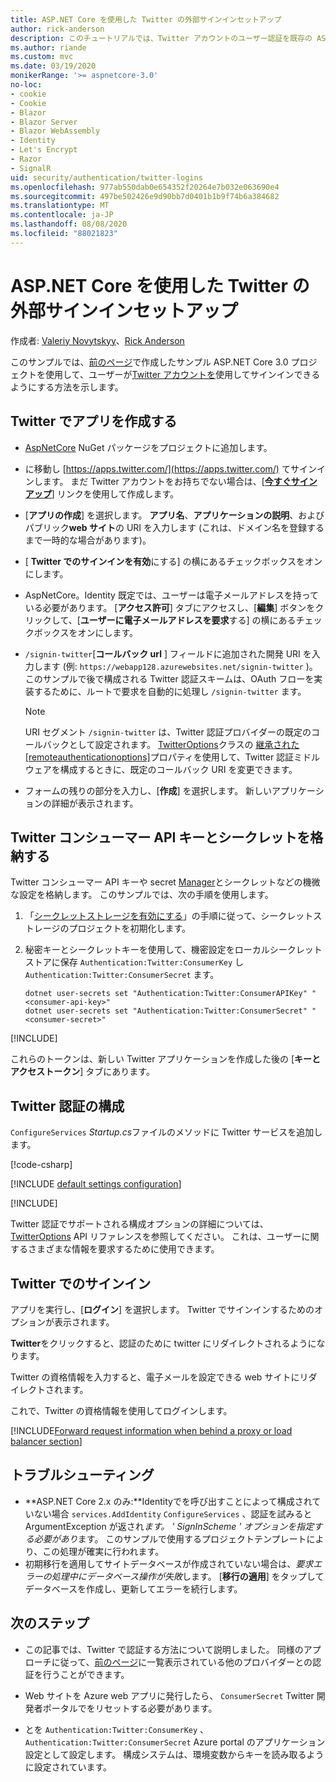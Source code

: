 ```yaml
---
title: ASP.NET Core を使用した Twitter の外部サインインセットアップ
author: rick-anderson
description: このチュートリアルでは、Twitter アカウントのユーザー認証を既存の ASP.NET Core アプリに統合する方法について説明します。
ms.author: riande
ms.custom: mvc
ms.date: 03/19/2020
monikerRange: '>= aspnetcore-3.0'
no-loc:
- cookie
- Cookie
- Blazor
- Blazor Server
- Blazor WebAssembly
- Identity
- Let's Encrypt
- Razor
- SignalR
uid: security/authentication/twitter-logins
ms.openlocfilehash: 977ab550dab0e654352f20264e7b032e063690e4
ms.sourcegitcommit: 497be502426e9d90bb7d0401b1b9f74b6a384682
ms.translationtype: MT
ms.contentlocale: ja-JP
ms.lasthandoff: 08/08/2020
ms.locfileid: "88021823"
---
```

# <a name="twitter-external-sign-in-setup-with-aspnet-core"></a>ASP.NET Core を使用した Twitter の外部サインインセットアップ

作成者: [Valeriy Novytskyy](https://github.com/01binary)、[Rick Anderson](https://twitter.com/RickAndMSFT)

このサンプルでは、[前のページ](xref:security/authentication/social/index)で作成したサンプル ASP.NET Core 3.0 プロジェクトを使用して、ユーザーが[Twitter アカウントを](https://dev.twitter.com/web/sign-in/desktop-browser)使用してサインインできるようにする方法を示します。

## <a name="create-the-app-in-twitter"></a>Twitter でアプリを作成する

* [AspNetCore](https://www.nuget.org/packages/Microsoft.AspNetCore.Authentication.Twitter/3.0.0) NuGet パッケージをプロジェクトに追加します。

* に移動し [https://apps.twitter.com/](https://apps.twitter.com/) てサインインします。 まだ Twitter アカウントをお持ちでない場合は、[**[今すぐサインアップ](https://twitter.com/signup)**] リンクを使用して作成します。

* [**アプリの作成**] を選択します。 **アプリ名**、**アプリケーションの説明**、およびパブリック**web サイト**の URI を入力します (これは、ドメイン名を登録するまで一時的な場合があります)。

* [ **Twitter でのサインインを有効**にする] の横にあるチェックボックスをオンにします。

* AspNetCore。Identity 既定では、ユーザーは電子メールアドレスを持っている必要があります。 [**アクセス許可**] タブにアクセスし、[**編集**] ボタンをクリックして、[**ユーザーに電子メールアドレスを要求**する] の横にあるチェックボックスをオンにします。

* `/signin-twitter`[**コールバック url** ] フィールドに追加された開発 URI を入力します (例: `https://webapp128.azurewebsites.net/signin-twitter` )。 このサンプルで後で構成される Twitter 認証スキームは、OAuth フローを実装するために、ルートで要求を自動的に処理し `/signin-twitter` ます。

  > [!NOTE]
  > URI セグメント `/signin-twitter` は、Twitter 認証プロバイダーの既定のコールバックとして設定されます。 [TwitterOptions](/dotnet/api/microsoft.aspnetcore.authentication.twitter.twitteroptions)クラスの [継承された[remoteauthenticationoptions]](/dotnet/api/microsoft.aspnetcore.authentication.remoteauthenticationoptions.callbackpath)プロパティを使用して、Twitter 認証ミドルウェアを構成するときに、既定のコールバック URI を変更できます。

* フォームの残りの部分を入力し、[**作成**] を選択します。 新しいアプリケーションの詳細が表示されます。

## <a name="store-the-twitter-consumer-api-key-and-secret"></a>Twitter コンシューマー API キーとシークレットを格納する

Twitter コンシューマー API キーや secret [Manager](xref:security/app-secrets)とシークレットなどの機微な設定を格納します。 このサンプルでは、次の手順を使用します。

1. 「[シークレットストレージを有効にする](xref:security/app-secrets#enable-secret-storage)」の手順に従って、シークレットストレージのプロジェクトを初期化します。
1. 秘密キーとシークレットキーを使用して、機密設定をローカルシークレットストアに保存 `Authentication:Twitter:ConsumerKey` し `Authentication:Twitter:ConsumerSecret` ます。

    ```dotnetcli
    dotnet user-secrets set "Authentication:Twitter:ConsumerAPIKey" "<consumer-api-key>"
    dotnet user-secrets set "Authentication:Twitter:ConsumerSecret" "<consumer-secret>"
    ```

[!INCLUDE[](~/includes/environmentVarableColon.md)]

これらのトークンは、新しい Twitter アプリケーションを作成した後の [**キーとアクセストークン**] タブにあります。

## <a name="configure-twitter-authentication"></a>Twitter 認証の構成

`ConfigureServices` *Startup.cs*ファイルのメソッドに Twitter サービスを追加します。

[!code-csharp[](~/security/authentication/social/social-code/3.x/StartupTwitter3x.cs?name=snippet&highlight=10-15)]

[!INCLUDE [default settings configuration](includes/default-settings.md)]

[!INCLUDE[](includes/chain-auth-providers.md)]

Twitter 認証でサポートされる構成オプションの詳細については、 [TwitterOptions](/dotnet/api/microsoft.aspnetcore.builder.twitteroptions) API リファレンスを参照してください。 これは、ユーザーに関するさまざまな情報を要求するために使用できます。

## <a name="sign-in-with-twitter"></a>Twitter でのサインイン

アプリを実行し、[**ログイン**] を選択します。 Twitter でサインインするためのオプションが表示されます。

**Twitter**をクリックすると、認証のために twitter にリダイレクトされるようになります。

Twitter の資格情報を入力すると、電子メールを設定できる web サイトにリダイレクトされます。

これで、Twitter の資格情報を使用してログインします。

[!INCLUDE[Forward request information when behind a proxy or load balancer section](includes/forwarded-headers-middleware.md)]

<!-- 
### React to cancel Authorize External sign-in
Twitter doesn't support AccessDeniedPath
Rather in the twitter setup, you can provide an External sign-in homepage. The external sign-in homepage doesn't support localhost. Tested with https://cors3.azurewebsites.net/ and that works.
-->

## <a name="troubleshooting"></a>トラブルシューティング

* **ASP.NET Core 2.x のみ:**Identityでを呼び出すことによって構成されていない場合 `services.AddIdentity` `ConfigureServices` 、認証を試みると ArgumentException が返され*ます。 ' SignInScheme ' オプションを指定する必要があり*ます。 このサンプルで使用するプロジェクトテンプレートにより、この処理が確実に行われます。
* 初期移行を適用してサイトデータベースが作成されていない場合は、*要求エラーの処理中にデータベース操作が失敗*します。 [**移行の適用**] をタップしてデータベースを作成し、更新してエラーを続行します。

## <a name="next-steps"></a>次のステップ

* この記事では、Twitter で認証する方法について説明しました。 同様のアプローチに従って、[前のページ](xref:security/authentication/social/index)に一覧表示されている他のプロバイダーとの認証を行うことができます。

* Web サイトを Azure web アプリに発行したら、 `ConsumerSecret` Twitter 開発者ポータルでをリセットする必要があります。

* とを `Authentication:Twitter:ConsumerKey` 、 `Authentication:Twitter:ConsumerSecret` Azure portal のアプリケーション設定として設定します。 構成システムは、環境変数からキーを読み取るように設定されています。
